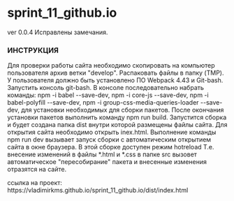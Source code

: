 # sprint_11_github.io
</h2>ver 0.0.4</h2>
Исправлены замечания.
<h3>ИНСТРУКЦИЯ</h3>
Для проверки работы сайта необходимо скопировать на компьютер
пользователя архив ветки "develop".
Распаковать файлы в папку (TMP).
У пользователя должно быть установлено ПО Webpack 4.43 и
Git-bash.
Запустить консоль git-bash.
В консоле последовательно набрать команды:
npm -i babel --save-dev,
npm -i core-js --save-dev,
npm -i babel-polyfill --save-dev,
npm -i group-css-media-queries-loader --save-dev,
для установки необходимых для сборки пакетов.
После окончания установки пакетов выполнить команду npm run build.
Запустится сборка и будет создана папка dist внутри которой размещены файлы сайта.
Для открытия сайта необходимо открыть inex.html.
Выполнение команды npm run dev вызывает запуск сборки с автоматическим
открытием сайта в окне браузера. В этой сборке доступен режим hotreload
Т.е. внесение изменений в файлы *.html и *.css в папке src вызовет автоматическое 
"пересобирание" пакета и внесенные изменения отразятся на сайте.
<p>ссылка на проект: https://vladimirkms.github.io/sprint_11_github.io/dist/index.html</p>




